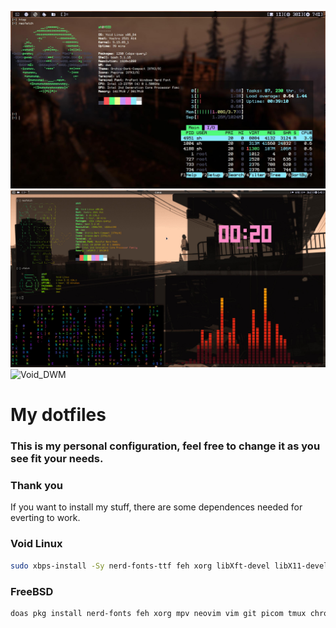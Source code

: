 ![Void_DWM](assets/Void_DWM.jpg)
![Void_DWM](assets/Void_DWM2.jpg)
![Void_DWM](assets/Void_DWM.gif)
# My dotfiles

### This is my personal configuration, feel free to change it as you see fit your needs.

### Thank you

If you want to install my stuff, there are some dependences needed for everting to work.

### Void Linux

```sh
sudo xbps-install -Sy nerd-fonts-ttf feh xorg libXft-devel libX11-devel libXinerama-devel lsd mpv mpd ncmpcpp zathura neovim vim gvim newsboat picom alacritty lxappearance alsa-utils htop tmux ranger qutebrowser chromium ffmpeg rsync ueberzug mediainfo base-devel clang yt-dlp clipmenu wget curl tree nodejs jq fzf terminus-font scrot ninja networkmanager linux-lts harfbuzz-devel git cmake bash-completion noto-fonts-emoji
```

### FreeBSD

```sh
doas pkg install nerd-fonts feh xorg mpv neovim vim git picom tmux chromium yt-dlp terminus-font bash noto-fonts-emoji
```
